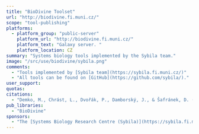 ```yaml
---
title: "BioDivine Toolset"
url: "http://biodivine.fi.muni.cz/"
scope: "tool-publishing"
platforms:
  - platform_group: "public-server"
    platform_url: "http://biodivine.fi.muni.cz/"
    platform_text: "Galaxy server. "
    platform_location: CZ
summary: "Systems biology tools implemented by the Sybila team."
image: "/src/use/biodivine/sybila.png"
comments:
  - "Tools implemented by [Sybila team](https://sybila.fi.muni.cz/)"
  - "All tools can be found on [GitHub](https://github.com/sybila/)."
user_support:
quotas:
citations:
  - "Demko, M., Chrást, L., Dvořák, P., Damborský, J., & Šafránek, D. (2019). [Computational Modelling of Metabolic Burden and Substrate Toxicity in Escherichia coli Carrying a Synthetic Metabolic Pathway](https://doi.org/10.3390/microorganisms7110553). *Microorganisms*, 7(11), 553. doi: 10.3390/microorganisms7110553"
pub_libraries:
  - "BioDivine"
sponsors:
  - "The [Systems Biology Research Centre (Sybila)](https://sybila.fi.muni.cz/) located at the [Faculty of Informatics of Masaryk University](https://www.fi.muni.cz/index.html.en) in Brno, Czechia"
---
```

